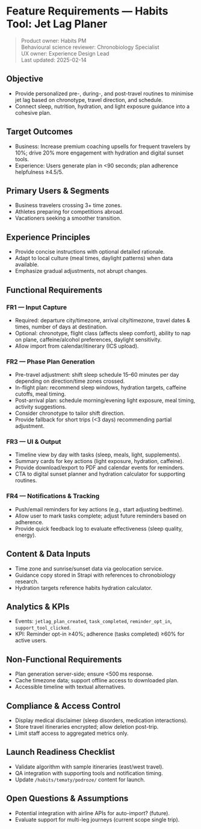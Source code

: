 # Feature Requirements — Habits Tool: Jet Lag Planer

> Product owner: Habits PM  
> Behavioural science reviewer: Chronobiology Specialist  
> UX owner: Experience Design Lead  
> Last updated: 2025-02-14

## Objective
- Provide personalized pre-, during-, and post-travel routines to minimise jet lag based on chronotype, travel direction, and schedule.
- Connect sleep, nutrition, hydration, and light exposure guidance into a cohesive plan.

## Target Outcomes
- Business: Increase premium coaching upsells for frequent travelers by 10%; drive 20% more engagement with hydration and digital sunset tools.
- Experience: Users generate plan in <90 seconds; plan adherence helpfulness ≥4.5/5.

## Primary Users & Segments
- Business travelers crossing 3+ time zones.
- Athletes preparing for competitions abroad.
- Vacationers seeking a smoother transition.

## Experience Principles
- Provide concise instructions with optional detailed rationale.
- Adapt to local culture (meal times, daylight patterns) when data available.
- Emphasize gradual adjustments, not abrupt changes.

## Functional Requirements

### FR1 — Input Capture
- Required: departure city/timezone, arrival city/timezone, travel dates & times, number of days at destination.
- Optional: chronotype, flight class (affects sleep comfort), ability to nap on plane, caffeine/alcohol preferences, daylight sensitivity.
- Allow import from calendar/itinerary (ICS upload).

### FR2 — Phase Plan Generation
- Pre-travel adjustment: shift sleep schedule 15–60 minutes per day depending on direction/time zones crossed.
- In-flight plan: recommend sleep windows, hydration targets, caffeine cutoffs, meal timing.
- Post-arrival plan: schedule morning/evening light exposure, meal timing, activity suggestions.
- Consider chronotype to tailor shift direction.
- Provide fallback for short trips (<3 days) recommending partial adjustment.

### FR3 — UI & Output
- Timeline view by day with tasks (sleep, meals, light, supplements).
- Summary cards for key actions (light exposure, hydration, caffeine).
- Provide download/export to PDF and calendar events for reminders.
- CTA to digital sunset planner and hydration calculator for supporting routines.

### FR4 — Notifications & Tracking
- Push/email reminders for key actions (e.g., start adjusting bedtime).
- Allow user to mark tasks complete; adjust future reminders based on adherence.
- Provide quick feedback log to evaluate effectiveness (sleep quality, energy).

## Content & Data Inputs
- Time zone and sunrise/sunset data via geolocation service.
- Guidance copy stored in Strapi with references to chronobiology research.
- Hydration targets reference habits hydration calculator.

## Analytics & KPIs
- Events: `jetlag_plan_created`, `task_completed`, `reminder_opt_in`, `support_tool_clicked`.
- KPI: Reminder opt-in ≥40%; adherence (tasks completed) ≥60% for active users.

## Non-Functional Requirements
- Plan generation server-side; ensure <500 ms response.
- Cache timezone data; support offline access to downloaded plan.
- Accessible timeline with textual alternatives.

## Compliance & Access Control
- Display medical disclaimer (sleep disorders, medication interactions).
- Store travel itineraries encrypted; allow deletion post-trip.
- Limit staff access to aggregated metrics only.

## Launch Readiness Checklist
- Validate algorithm with sample itineraries (east/west travel).
- QA integration with supporting tools and notification timing.
- Update `/habits/tematy/podroze/` content for launch.

## Open Questions & Assumptions
- Potential integration with airline APIs for auto-import? (future).
- Evaluate support for multi-leg journeys (current scope single trip).
